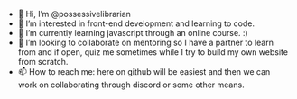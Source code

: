 - 👋 Hi, I’m @possessivelibrarian
- 👀 I’m interested in front-end development and learning to code.
- 🌱 I’m currently learning javascript through an online course. :)
- 💞️ I’m looking to collaborate on mentoring so I have a partner to learn from and if open, quiz me sometimes while I try to build my own website from scratch.
- 📫 How to reach me: here on github will be easiest and then we can work on collaborating through discord or some other means. 

<!---
possessivelibrarian/possessivelibrarian is a ✨ special ✨ repository because its `README.md` (this file) appears on your GitHub profile.
You can click the Preview link to take a look at your changes.
--->
